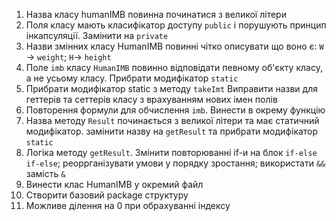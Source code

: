 
1.  Назва класу humanIMB повинна починатися з великої літери
2.  Поля класу мають класифікатор доступу `public` і порушують принцип інкапсуляції. Замінити на `private`
3.  Назви змінних класу HumanIMB повинні чітко описувати що воно є: `W` -> `weight`; `H`-> `height`
4.  Поле `imb` класу `HumanIMB` повинно відповідати певному об'єкту класу, а не усьому класу. Прибрати модифікатор `static`
5.  Прибрати модифікатор static з методу `takeImt` Виправити назви для геттерів та сеттерів класу з врахуванням нових імен полів
6.  Повторення формули для обчислення `imb`. Винести в окрему функцію
7.  Назва методу `Result` починається з великої літери та має статичний модифікатор. замінити назву на `getResult` та прибрати модифікатор `static`
8.  Логіка методу `getResult`. Змінити повторюванні if-и на блок `if-else if-else`; реоррганізувати умови у порядку зростання; використати `&&` замість `&`
9. Винести клас HumanIMB у окремий файл
10. Створити базовий package структуру
11. Можливе ділення на 0 при обрахуванні індексу
